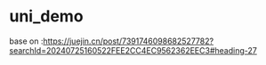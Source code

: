 # uni_demo

base on :https://juejin.cn/post/7391746098682527782?searchId=20240725160522FEE2CC4EC9562362EEC3#heading-27
